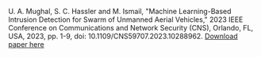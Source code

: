 U. A. Mughal, S. C. Hassler and M. Ismail, "Machine Learning-Based Intrusion Detection for Swarm of Unmanned Aerial Vehicles," 2023 IEEE Conference on Communications and Network Security (CNS), Orlando, FL, USA, 2023, pp. 1-9, doi: 10.1109/CNS59707.2023.10288962.
[Download paper here](files/ML.pdf)
